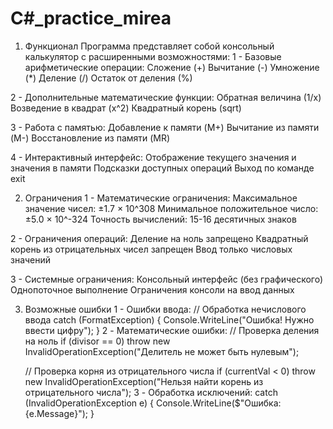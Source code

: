 # C#_practice_mirea
1. Функционал
Программа представляет собой консольный калькулятор с расширенными возможностями:
1 - Базовые арифметические операции:
Сложение (+)
Вычитание (-)
Умножение (*)
Деление (/)
Остаток от деления (%)

2 - Дополнительные математические функции:
Обратная величина (1/x)
Возведение в квадрат (x^2)
Квадратный корень (sqrt)

3 - Работа с памятью:
Добавление к памяти (M+)
Вычитание из памяти (M-)
Восстановление из памяти (MR)

4 - Интерактивный интерфейс:
Отображение текущего значения и значения в памяти
Подсказки доступных операций
Выход по команде exit

2. Ограничения
1 - Математические ограничения:
Максимальное значение чисел: ±1.7 × 10^308
Минимальное положительное число: ±5.0 × 10^-324
Точность вычислений: 15-16 десятичных знаков

2 - Ограничения операций:
Деление на ноль запрещено
Квадратный корень из отрицательных чисел запрещен
Ввод только числовых значений

3 - Системные ограничения:
Консольный интерфейс (без графического)
Однопоточное выполнение
Ограничения консоли на ввод данных

3. Возможные ошибки
1 - Ошибки ввода:
    // Обработка нечислового ввода
    catch (FormatException)
    {
        Console.WriteLine("Ошибка! Нужно ввести цифру");
    }
2 - Математические ошибки:
    // Проверка деления на ноль
    if (divisor == 0)
        throw new InvalidOperationException("Делитель не может быть нулевым");

    // Проверка корня из отрицательного числа
    if (currentVal < 0)
        throw new InvalidOperationException("Нельзя найти корень из отрицательного числа");
3 - Обработка исключений:
    catch (InvalidOperationException e)
    {
        Console.WriteLine($"Ошибка: {e.Message}");
    }
